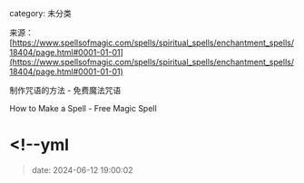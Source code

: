 category: 未分类

来源：[https://www.spellsofmagic.com/spells/spiritual_spells/enchantment_spells/18404/page.html#0001-01-01](https://www.spellsofmagic.com/spells/spiritual_spells/enchantment_spells/18404/page.html#0001-01-01)

制作咒语的方法 - 免费魔法咒语

How to Make a Spell - Free Magic Spell

# <!--yml

> date: 2024-06-12 19:00:02
